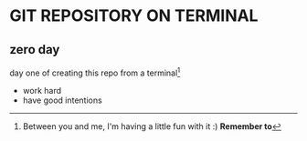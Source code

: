 # GIT REPOSITORY ON TERMINAL
## zero day
day one of creating this repo from a terminal[^1]
[^1]: Between you and me, I'm having a little fun with it :)
**Remember to**
- work hard
- have good intentions
